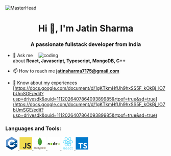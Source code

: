 ![MasterHead](https://mir-s3-cdn-cf.behance.net/project_modules/fs/22b22287602523.5dbd29081561d.gif)
<h1 align="center">Hi 👋, I'm Jatin Sharma</h1>
<h3 align="center">A passionate fullstack developer from India</h3>
<img align="right" alt="coding" width ="400" src="https://gifdb.com/images/high/cute-mini-typing-cat-d6gdd3z7yr66oktz.webp">

- 💬 Ask me about **React, Javascript, Typescript, MongoDB, C++**

- 📫 How to reach me **jatinsharma7175@gmail.com**

- 📄 Know about my experiences [https://docs.google.com/document/d/1gKTkmHfUh9hxSS5F_kOkBj_lO7bUmSGE/edit?usp=drivesdk&ouid=111202640786409389985&rtpof=true&sd=true](https://docs.google.com/document/d/1gKTkmHfUh9hxSS5F_kOkBj_lO7bUmSGE/edit?usp=drivesdk&ouid=111202640786409389985&rtpof=true&sd=true)


<p align="left">
</p>

<h3 align="left">Languages and Tools:</h3>
<p align="left"> <a href="https://www.w3schools.com/cpp/" target="_blank" rel="noreferrer"> <img src="https://raw.githubusercontent.com/devicons/devicon/master/icons/cplusplus/cplusplus-original.svg" alt="cplusplus" width="40" height="40"/> </a> <a href="https://developer.mozilla.org/en-US/docs/Web/JavaScript" target="_blank" rel="noreferrer"> <img src="https://raw.githubusercontent.com/devicons/devicon/master/icons/javascript/javascript-original.svg" alt="javascript" width="40" height="40"/> </a> <a href="https://www.mongodb.com/" target="_blank" rel="noreferrer"> <img src="https://raw.githubusercontent.com/devicons/devicon/master/icons/mongodb/mongodb-original-wordmark.svg" alt="mongodb" width="40" height="40"/> </a> <a href="https://nodejs.org" target="_blank" rel="noreferrer"> <img src="https://raw.githubusercontent.com/devicons/devicon/master/icons/nodejs/nodejs-original-wordmark.svg" alt="nodejs" width="40" height="40"/> </a> <a href="https://reactjs.org/" target="_blank" rel="noreferrer"> <img src="https://raw.githubusercontent.com/devicons/devicon/master/icons/react/react-original-wordmark.svg" alt="react" width="40" height="40"/> </a> <a href="https://www.typescriptlang.org/" target="_blank" rel="noreferrer"> <img src="https://raw.githubusercontent.com/devicons/devicon/master/icons/typescript/typescript-original.svg" alt="typescript" width="40" height="40"/> </a> </p>

